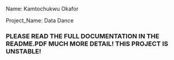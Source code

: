 Name: Kamtochukwu Okafor


Project_Name: Data Dance 
### PLEASE READ THE FULL DOCUMENTATION IN THE README.PDF MUCH MORE DETAIL! THIS PROJECT IS UNSTABLE!

